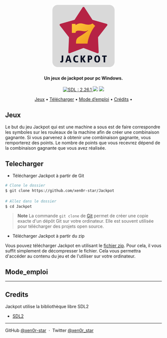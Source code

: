 <h1 align="center">
  <br>
  <img src="code_source/Element/Logo.png" width="200">
  <br>
</h1>

<h4 align="center">Un jeux de jackpot pour pc Windows. </h4>

<p align="center">
  <a href="https://www.libsdl.org/">
    <img src="https://img.shields.io/badge/SDL-2.26.1-brightgreen"
         alt="SDL : 2.26.1">
  </a>
  <img src="https://img.shields.io/badge/Support-Windows-red">
  <img src="https://img.shields.io/badge/Code-Open__source-blue">
</p>

<p align="center">
  <a href="#Jeux">Jeux</a> •
  <a href="#Telecharger">Télécharger</a> •
  <a href="#Mode_emploi">Mode d’emploi</a> •
  <a href="#credits">Crédits</a> •
</p>

<!-- ![screenshot](gif.gif) quand il y aura un gif montrant une partie -->

## Jeux

Le but du jeu Jackpot qui est une machine a sous est de faire correspondre les symboles sur les rouleaux de la machine afin de créer une combinaison gagnante. Si vous parvenez à obtenir une combinaison gagnante, vous remporterez des points. Le nombre de points que vous recevrez dépend de la combinaison gagnante que vous avez réalisée.

## Telecharger

- Télécharger Jackpot à partir de Git

```bash
# Clone le dossier
$ git clone https://github.com/xen0r-star/Jackpot

# Allez dans le dossier
$ cd Jackpot
```
> **Note**
> La commande `git clone` de [Git](https://git-scm.com/) permet de créer une copie exacte d'un dépôt Git sur votre ordinateur. Elle est souvent utilisée pour télécharger des projets open source.



- Télécharger Jackpot à partir du zip

Vous pouvez télécharger Jackpot en utilisant le [fichier zip](https://github.com/xen0r-star/Jackpot/archive/refs/heads/main.zip). Pour cela, il vous suffit simplement de décompresser le fichier. Cela vous permettra d'accéder au contenu du jeu et de l'utiliser sur votre ordinateur.

## Mode_emploi

--------

## Credits

Jackpot utilise la bibliothèque libre SDL2

- [SDL2](https://www.libsdl.org/)

---

GitHub [@xen0r-star](https://github.com/xen0r-star) &nbsp;&middot;&nbsp;
Twitter [@xen0r_star](https://twitter.com/xen0r_star)